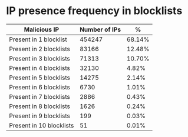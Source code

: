 # IP presence frequency in blocklists
| Malicious IP | Number of IPs | % |
|----|----|----|
| Present in 1 blocklist | 454247 | 68.14% |
| Present in 2 blocklists | 83166 | 12.48% |
| Present in 3 blocklists | 71313 | 10.70% |
| Present in 4 blocklists | 32130 | 4.82% |
| Present in 5 blocklists | 14275 | 2.14% |
| Present in 6 blocklists | 6730 | 1.01% |
| Present in 7 blocklists | 2886 | 0.43% |
| Present in 8 blocklists | 1626 | 0.24% |
| Present in 9 blocklists | 199 | 0.03% |
| Present in 10 blocklists | 51 | 0.01% |
